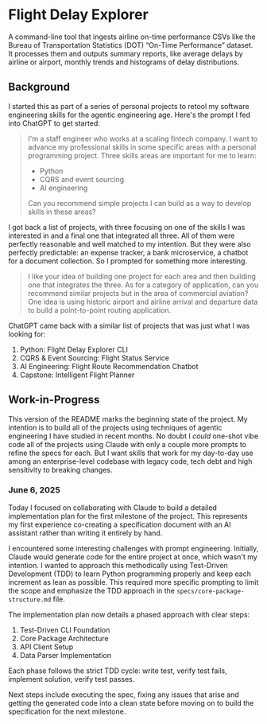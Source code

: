 # Flight Delay Explorer
A command-line tool that ingests airline on-time performance CSVs like the Bureau of Transportation Statistics (DOT) “On-Time Performance” dataset. It processes them and outputs summary reports, like average delays by airline or airport, monthly trends and histograms of delay distributions.

## Background

I started this as part of a series of personal projects to retool my software engineering skills for the agentic engineering age. Here's the prompt I fed into ChatGPT to get started:

> I'm a staff engineer who works at a scaling fintech company. I want to advance my professional skills in some specific areas with a personal programming project. Three skills areas are important for me to learn:
>
> - Python
> - CQRS and event sourcing
> - AI engineering
>
> Can you recommend simple projects I can build as a way to develop skills in these areas?

I got back a list of projects, with three focusing on one of the skills I was interested in and a final one that integrated all three. All of them were perfectly reasonable and well matched to my intention. But they were also perfectly predictable: an expense tracker, a bank microservice, a chatbot for a document collection. So I prompted for something more interesting.

> I like your idea of building one project for each area and then building one that integrates the three. As for a category of application, can you recommend similar projects but in the area of commercial aviation? One idea is using historic airport and airline arrival and departure data to build a point-to-point routing application.

ChatGPT came back with a similar list of projects that was just what I was looking for:

1. Python: Flight Delay Explorer CLI
2. CQRS & Event Sourcing: Flight Status Service
3. AI Engineering: Flight Route Recommendation Chatbot 
4. Capstone: Intelligent Flight Planner

## Work-in-Progress

This version of the README marks the beginning state of the project. My intention is to build all of the projects using techniques of agentic engineering I have studied in recent months. No doubt I _could_ one-shot vibe code all of the projects using Claude with only a couple more prompts to refine the specs for each. But I want skills that work for my day-to-day use among an enterprise-level codebase with legacy code, tech debt and high sensitivity to breaking changes.

### June 6, 2025

Today I focused on collaborating with Claude to build a detailed implementation plan for the first milestone of the project. This represents my first experience co-creating a specification document with an AI assistant rather than writing it entirely by hand.

I encountered some interesting challenges with prompt engineering. Initially, Claude would generate code for the entire project at once, which wasn't my intention. I wanted to approach this methodically using Test-Driven Development (TDD) to learn Python programming properly and keep each increment as lean as possible. This required more specific prompting to limit the scope and emphasize the TDD approach in the `specs/core-package-structure.md` file.

The implementation plan now details a phased approach with clear steps:
1. Test-Driven CLI Foundation
2. Core Package Architecture
3. API Client Setup
4. Data Parser Implementation

Each phase follows the strict TDD cycle: write test, verify test fails, implement solution, verify test passes.

Next steps include executing the spec, fixing any issues that arise and getting the generated code into a clean state before moving on to build the specification for the next milestone.

